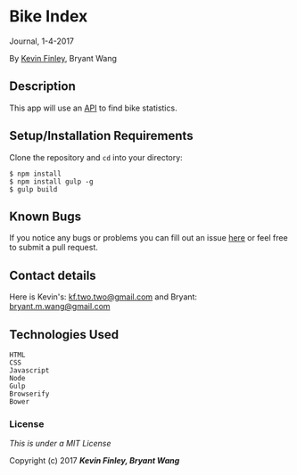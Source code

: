 # Bike Index

 Journal, 1-4-2017

 By [Kevin Finley](http://www.kfinley.com), Bryant Wang

## Description

This app will use an [API](https://bikeindex.org/documentation/api_v3) to find bike statistics.

## Setup/Installation Requirements

Clone the repository and `cd` into your directory:
```
$ npm install
$ npm install gulp -g
$ gulp build
```
## Known Bugs

If you notice any bugs or problems you can fill out an issue [here](http://www.github.com/kftwotwo/bike_index/issue) or feel free to submit a pull request.

## Contact details
Here is Kevin's: kf.two.two@gmail.com and Bryant: bryant.m.wang@gmail.com

## Technologies Used
```
HTML
CSS
Javascript
Node
Gulp
Browserify
Bower
```
### License

*This is under a MIT License*

Copyright (c) 2017 **_Kevin Finley, Bryant Wang_**
